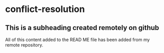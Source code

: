 # conflict-resolution

## This is a subheading created remotely on github

All of this content added to the READ ME file has been added from my remote repository. 
